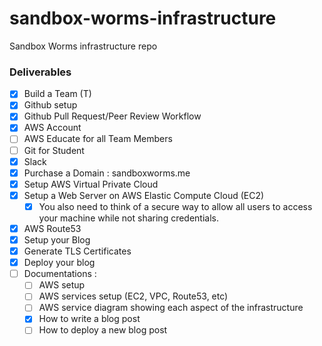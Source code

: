 # sandbox-worms-infrastructure #
Sandbox Worms infrastructure repo

### Deliverables ###

- [x] Build a Team (T)
- [x] Github setup
- [x] Github Pull Request/Peer Review Workflow
- [x] AWS Account
- [ ] AWS Educate for all Team Members
- [ ] Git for Student
- [x] Slack
- [x] Purchase a Domain : sandboxworms.me
- [x] Setup AWS Virtual Private Cloud
- [x] Setup a Web Server on AWS Elastic Compute Cloud (EC2)
	- [x] You also need to think of a secure way to allow all users to access your machine while not
sharing credentials. 
- [x] AWS Route53
- [x] Setup your Blog
- [x] Generate TLS Certificates
- [x] Deploy your blog
- [ ] Documentations : 
	- [ ] AWS setup
	- [ ] AWS services setup (EC2, VPC, Route53, etc)
	- [ ] AWS service diagram showing each aspect of the infrastructure
	- [x] How to write a blog post
	- [ ] How to deploy a new blog post